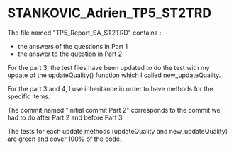 # STANKOVIC_Adrien_TP5_ST2TRD

The file named "TP5_Report_SA_ST2TRD" contains :
- the answers of the questions in Part 1
- the answer to the question in Part 2

For the part 3, the test files have been updated to do the test with my update of the updateQuality() function which I called new_updateQuality.

For the part 3 and 4, I use inheritance in order to have methods for the specific items.

The commit named "initial commit Part 2" corresponds to the commit we had to do after Part 2 and before Part 3.

The tests for each update methods (updateQuality and new_updateQuality) are green and cover 100% of the code.
